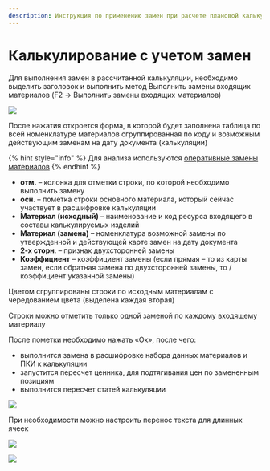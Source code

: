 ```yaml
---
description: Инструкция по применению замен при расчете плановой калькуляции
---
```


# Калькулирование с учетом замен

Для выполнения замен в рассчитанной калькуляции, необходимо выделить заголовок и выполнить метод Выполнить замены входящих материалов  (F2 -> Выполнить замены входящих материалов)

![](<../../../.gitbook/assets/0 (78)>)

После нажатия откроется форма, в которой будет заполнена таблица по всей номенклатуре материалов сгруппированная по коду и возможным действующим заменам на дату документа (калькуляции)

{% hint style="info" %}
Для анализа используются [оперативные замены материалов](../../../pdm/zameny/karta-operativnykh-zamen.md)
{% endhint %}

* **отм.** – колонка для отметки строки, по которой необходимо выполнить замену
* **осн**. – пометка строки основного материала, который сейчас участвует в расшифровке калькуляции
* **Материал (исходный)** – наименование и код ресурса входящего в составы калькулируемых изделий
* **Материал (замена)** – номенклатура возможной замены по утвержденной и действующей карте замен на дату документа
* **2-х сторн**. – признак двухсторонней замены
* **Коэффициент** – коэффициент замены (если прямая – то из карты замен, если обратная замена по двухсторонней замены, то / коэффициент указанной замены)

Цветом сгруппированы строки по исходным материалам с чередованием цвета (выделена каждая вторая)

Строки можно отметить только одной заменой по каждому входящему материалу

После пометки необходимо нажать «Ок», после чего:

* выполнится замена в расшифровке набора данных материалов и ПКИ к калькуляции
* запустится пересчет ценника, для подтягивания цен по замененным позициям
* выполнится пересчет статей калькуляции

![](<../../../.gitbook/assets/1 (31)>)

При необходимости можно настроить перенос текста для длинных ячеек

![](<../../../.gitbook/assets/2 (54)>)

![](<../../../.gitbook/assets/3 (16)>)
